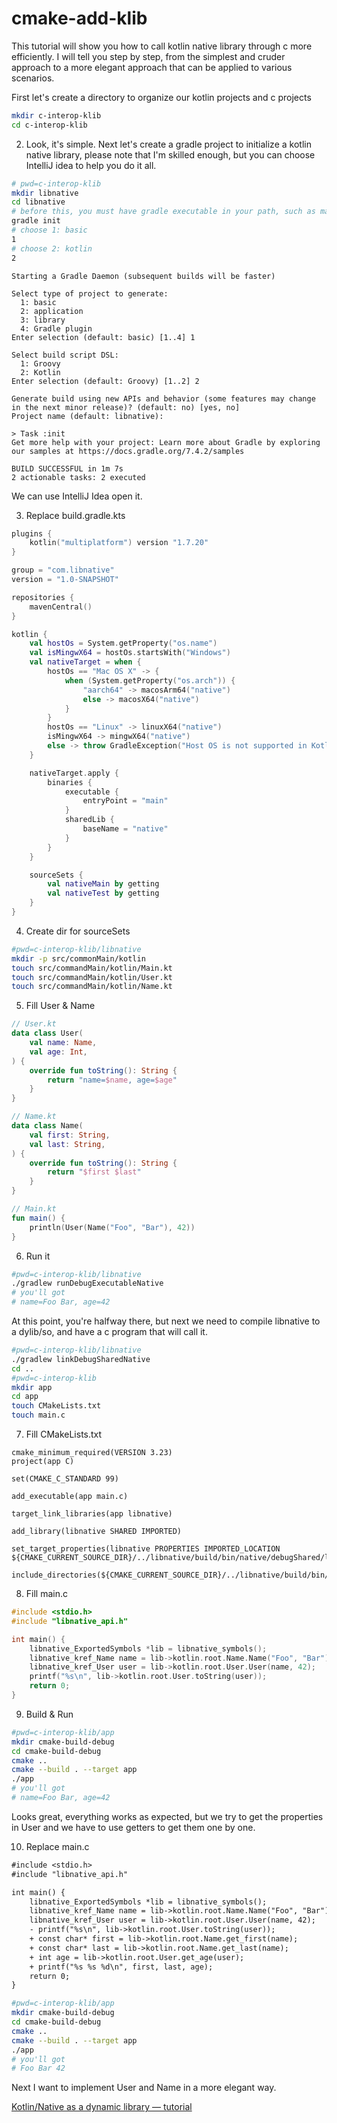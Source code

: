 # cmake-add-klib

This tutorial will show you how to call kotlin native library through c more efficiently. I will tell you step by step, from the simplest and cruder approach to a more elegant approach that can be applied to various scenarios.

First let's create a directory to organize our kotlin projects and c projects

```bash
mkdir c-interop-klib
cd c-interop-klib
```

2. Look, it's simple. Next let's create a gradle project to initialize a kotlin native library, please note that I'm skilled enough, but you can choose IntelliJ idea to help you do it all.

```bash
# pwd=c-interop-klib
mkdir libnative
cd libnative
# before this, you must have gradle executable in your path, such as mac: brew install gradle
gradle init
# choose 1: basic
1
# choose 2: kotlin
2
```

```
Starting a Gradle Daemon (subsequent builds will be faster)

Select type of project to generate:
  1: basic
  2: application
  3: library
  4: Gradle plugin
Enter selection (default: basic) [1..4] 1

Select build script DSL:
  1: Groovy
  2: Kotlin
Enter selection (default: Groovy) [1..2] 2

Generate build using new APIs and behavior (some features may change in the next minor release)? (default: no) [yes, no]
Project name (default: libnative):

> Task :init
Get more help with your project: Learn more about Gradle by exploring our samples at https://docs.gradle.org/7.4.2/samples

BUILD SUCCESSFUL in 1m 7s
2 actionable tasks: 2 executed
```

We can use IntelliJ Idea open it.

3. Replace build.gradle.kts

```kotlin
plugins {
    kotlin("multiplatform") version "1.7.20"
}

group = "com.libnative"
version = "1.0-SNAPSHOT"

repositories {
    mavenCentral()
}

kotlin {
    val hostOs = System.getProperty("os.name")
    val isMingwX64 = hostOs.startsWith("Windows")
    val nativeTarget = when {
        hostOs == "Mac OS X" -> {
            when (System.getProperty("os.arch")) {
                "aarch64" -> macosArm64("native")
                else -> macosX64("native")
            }
        }
        hostOs == "Linux" -> linuxX64("native")
        isMingwX64 -> mingwX64("native")
        else -> throw GradleException("Host OS is not supported in Kotlin/Native.")
    }

    nativeTarget.apply {
        binaries {
            executable {
                entryPoint = "main"
            }
            sharedLib {
                baseName = "native"
            }
        }
    }

    sourceSets {
        val nativeMain by getting
        val nativeTest by getting
    }
}
```

4. Create dir for sourceSets

```bash
#pwd=c-interop-klib/libnative
mkdir -p src/commonMain/kotlin
touch src/commandMain/kotlin/Main.kt
touch src/commandMain/kotlin/User.kt
touch src/commandMain/kotlin/Name.kt
```

5. Fill User & Name

```kotlin
// User.kt
data class User(
    val name: Name,
    val age: Int,
) {
    override fun toString(): String {
        return "name=$name, age=$age"
    }
}

// Name.kt
data class Name(
    val first: String,
    val last: String,
) {
    override fun toString(): String {
        return "$first $last"
    }
}
```

```kotlin
// Main.kt
fun main() {
    println(User(Name("Foo", "Bar"), 42))
}
```

6. Run it

```bash
#pwd=c-interop-klib/libnative
./gradlew runDebugExecutableNative
# you'll got
# name=Foo Bar, age=42
```

At this point, you're halfway there, but next we need to compile libnative to a dylib/so, and have a c program that will call it.

```bash
#pwd=c-interop-klib/libnative
./gradlew linkDebugSharedNative
cd ..
#pwd=c-interop-klib
mkdir app
cd app
touch CMakeLists.txt
touch main.c
```

7. Fill CMakeLists.txt

```
cmake_minimum_required(VERSION 3.23)
project(app C)

set(CMAKE_C_STANDARD 99)

add_executable(app main.c)

target_link_libraries(app libnative)

add_library(libnative SHARED IMPORTED)

set_target_properties(libnative PROPERTIES IMPORTED_LOCATION ${CMAKE_CURRENT_SOURCE_DIR}/../libnative/build/bin/native/debugShared/libnative.dylib)

include_directories(${CMAKE_CURRENT_SOURCE_DIR}/../libnative/build/bin/native/debugShared)
```

8. Fill main.c

```c
#include <stdio.h>
#include "libnative_api.h"

int main() {
    libnative_ExportedSymbols *lib = libnative_symbols();
    libnative_kref_Name name = lib->kotlin.root.Name.Name("Foo", "Bar");
    libnative_kref_User user = lib->kotlin.root.User.User(name, 42);
    printf("%s\n", lib->kotlin.root.User.toString(user));
    return 0;
}
```

9. Build & Run

```bash
#pwd=c-interop-klib/app
mkdir cmake-build-debug
cd cmake-build-debug
cmake ..
cmake --build . --target app
./app
# you'll got
# name=Foo Bar, age=42
```

Looks great, everything works as expected, but we try to get the properties in User and we have to use getters to get them one by one.

10. Replace main.c

```diff
#include <stdio.h>
#include "libnative_api.h"

int main() {
    libnative_ExportedSymbols *lib = libnative_symbols();
    libnative_kref_Name name = lib->kotlin.root.Name.Name("Foo", "Bar");
    libnative_kref_User user = lib->kotlin.root.User.User(name, 42);
    - printf("%s\n", lib->kotlin.root.User.toString(user));
    + const char* first = lib->kotlin.root.Name.get_first(name);
    + const char* last = lib->kotlin.root.Name.get_last(name);
    + int age = lib->kotlin.root.User.get_age(user);
    + printf("%s %s %d\n", first, last, age);
    return 0;
}
```

```bash
#pwd=c-interop-klib/app
mkdir cmake-build-debug
cd cmake-build-debug
cmake ..
cmake --build . --target app
./app
# you'll got
# Foo Bar 42
```

Next I want to implement User and Name in a more elegant way.

[Kotlin/Native as a dynamic library — tutorial](https://medium.com/@bppleman/kotlin-native-as-a-dynamic-library-tutorial-c1b844a401bc)
